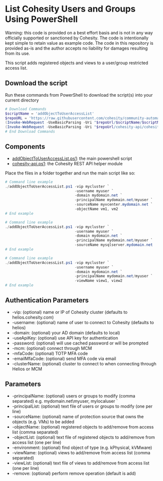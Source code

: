 # List Cohesity Users and Groups Using PowerShell

Warning: this code is provided on a best effort basis and is not in any way officially supported or sanctioned by Cohesity. The code is intentionally kept simple to retain value as example code. The code in this repository is provided as-is and the author accepts no liability for damages resulting from its use.

This script adds registered objects and views to a user/group restricted access list.

## Download the script

Run these commands from PowerShell to download the script(s) into your current directory

```powershell
# Download Commands
$scriptName = 'addObjectToUserAccessList'
$repoURL = 'https://raw.githubusercontent.com/cohesity/community-automation-samples/main/powershell'
(Invoke-WebRequest -UseBasicParsing -Uri "$repoUrl/$scriptName/$scriptName.ps1").content | Out-File "$scriptName.ps1"; (Get-Content "$scriptName.ps1") | Set-Content "$scriptName.ps1"
(Invoke-WebRequest -UseBasicParsing -Uri "$repoUrl/cohesity-api/cohesity-api.ps1").content | Out-File cohesity-api.ps1; (Get-Content cohesity-api.ps1) | Set-Content cohesity-api.ps1
# End Download Commands
```

## Components

* [addObjectToUserAccessList.ps1](https://raw.githubusercontent.com/cohesity/community-automation-samples/main/powershell/addObjectToUserAccessList/addObjectToUserAccessList.ps1): the main powershell script
* [cohesity-api.ps1](https://raw.githubusercontent.com/cohesity/community-automation-samples/main/powershell/cohesity-api/cohesity-api.ps1): the Cohesity REST API helper module

Place the files in a folder together and run the main script like so:

```powershell
# Command line example
./addObjectToUserAccessList.ps1 -vip mycluster `
                                -username myuser `
                                -domain mydomain.net `
                                -principalName mydomain.net/myuser `
                                -sourceName myvcenter.mydomain.net `
                                -objectName vm1, vm2
# End example

# Command line example
./addObjectToUserAccessList.ps1 -vip mycluster `
                                -username myuser `
                                -domain mydomain.net `
                                -principalName mydomain.net/myuser `
                                -sourceName mysqlserver.mydomain.net
# End example

# Command line example
./addObjectToUserAccessList.ps1 -vip mycluster `
                                -username myuser `
                                -domain mydomain.net `
                                -principalName mydomain.net/myuser `
                                -viewName view1, view2
# End example
```

## Authentication Parameters

* -vip: (optional) name or IP of Cohesity cluster (defaults to helios.cohesity.com)
* -username: (optional) name of user to connect to Cohesity (defaults to helios)
* -domain: (optional) your AD domain (defaults to local)
* -useApiKey: (optional) use API key for authentication
* -password: (optional) will use cached password or will be prompted
* -mcm: (optional) connect through MCM
* -mfaCode: (optional) TOTP MFA code
* -emailMfaCode: (optional) send MFA code via email
* -clusterName: (optional) cluster to connect to when connecting through Helios or MCM

## Parameters

* -principalName: (optional) users or groups to modify (comma separated) e.g. mydomain.net\myuser, mylocaluser `
* -principalList: (optional) text file of users or groups to modify (one per line)
* -sourceName: (optional) name of protection source that owns the objects (e.g. VMs) to be added
* -objectName: (optional) registered objects to add/remove from access list (comma separated)
* -objectList: (optional) text file of registered objects to add/remove from access list (one per line)
* -environment: (optional) find object of type (e.g. kPhysical, kVMware)
* -viewName: (optional) views to add/remove from access list (comma separated)
* -viewList: (optional) text file of views to add/remove from access list (one per line)
* -remove: (optional) perform remove operation (default is add)
